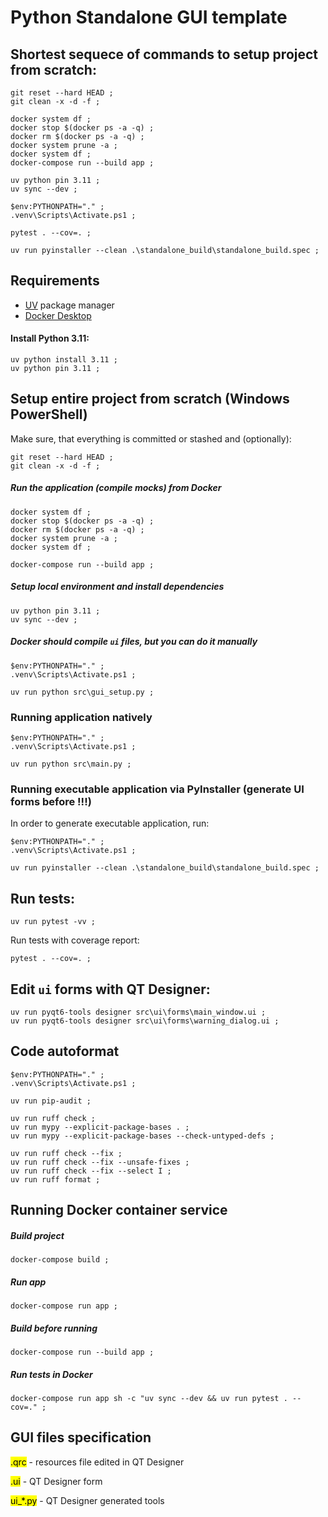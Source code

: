 # Python Standalone GUI template

## Shortest sequece of commands to setup project from scratch:

```commandline
git reset --hard HEAD ; 
git clean -x -d -f ; 

docker system df ; 
docker stop $(docker ps -a -q) ; 
docker rm $(docker ps -a -q) ; 
docker system prune -a ; 
docker system df ; 
docker-compose run --build app ; 

uv python pin 3.11 ; 
uv sync --dev ; 

$env:PYTHONPATH="." ; 
.venv\Scripts\Activate.ps1 ; 

pytest . --cov=. ; 

uv run pyinstaller --clean .\standalone_build\standalone_build.spec ; 
```

## Requirements

- [UV](https://github.com/astral-sh/uv) package manager
- [Docker Desktop](https://www.docker.com/products/docker-desktop)

#### Install Python 3.11:

```commandline
uv python install 3.11 ; 
uv python pin 3.11 ; 
```


## Setup entire project from scratch (Windows PowerShell)

Make sure, that everything is committed or stashed and (optionally):

```commandline
git reset --hard HEAD ; 
git clean -x -d -f ; 
```

##### Run the application (compile mocks) from Docker

```commandline
docker system df ; 
docker stop $(docker ps -a -q) ; 
docker rm $(docker ps -a -q) ; 
docker system prune -a ; 
docker system df ; 

docker-compose run --build app ; 
```

##### Setup local environment and install dependencies

```commandline 
uv python pin 3.11 ; 
uv sync --dev ; 
```

##### Docker should compile ```ui``` files, but you can do it manually

```commandline
$env:PYTHONPATH="." ; 
.venv\Scripts\Activate.ps1 ; 

uv run python src\gui_setup.py ; 
```

### Running application natively

```commandline
$env:PYTHONPATH="." ; 
.venv\Scripts\Activate.ps1 ; 

uv run python src\main.py ; 
```

### Running executable application via PyInstaller (generate UI forms before !!!)

In order to generate executable application, run:
```commandline
$env:PYTHONPATH="." ; 
.venv\Scripts\Activate.ps1 ; 

uv run pyinstaller --clean .\standalone_build\standalone_build.spec ; 
```


## Run tests:

```commandline
uv run pytest -vv ; 
```

Run tests with coverage report:

```commandline
pytest . --cov=. ; 
```


## Edit `ui` forms with QT Designer:

```commandline
uv run pyqt6-tools designer src\ui\forms\main_window.ui ;
uv run pyqt6-tools designer src\ui\forms\warning_dialog.ui ;
```


## Code autoformat

```commandline
$env:PYTHONPATH="." ; 
.venv\Scripts\Activate.ps1 ; 

uv run pip-audit ; 

uv run ruff check ; 
uv run mypy --explicit-package-bases . ; 
uv run mypy --explicit-package-bases --check-untyped-defs ; 

uv run ruff check --fix ; 
uv run ruff check --fix --unsafe-fixes ; 
uv run ruff check --fix --select I ; 
uv run ruff format ; 
```

## Running Docker container service

##### Build project
```commandline
docker-compose build ; 
```

##### Run app
```commandline
docker-compose run app ; 
```

##### Build before running
```commandline
docker-compose run --build app ; 
```

##### Run tests in Docker
```commandline
docker-compose run app sh -c "uv sync --dev && uv run pytest . --cov=." ; 
```


## GUI files specification

<mark>.qrc</mark> - resources file edited in QT Designer

<mark>.ui</mark> - QT Designer form

<mark>ui_*.py</mark> - QT Designer generated tools
